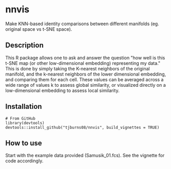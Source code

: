 # nnvis
Make KNN-based identity comparisons between different manifolds (eg.  original space vs t-SNE space).

## Description
This R package allows one to ask and answer the question "how well is this t-SNE map (or other low-dimensional embedding) 
representing my data." This is done by simply taking the K-nearest neighbors of the original manifold, and the k-nearest 
neighbors of the lower dimensional embedding, and comparing them for each cell. These values can be averaged across a wide 
range of values k to assess global similarity, or visualized directly on a low-dimensional embedding to assess local similarity. 

## Installation
```
# From GitHub
library(devtools)
devtools::install_github("tjburns08/nnvis", build_vignettes = TRUE)
```

## How to use
Start with the example data provided (Samusik_01.fcs). See the vignette for
code accordingly. 


